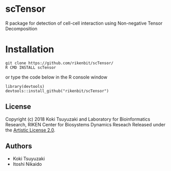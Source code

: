 # scTensor
 R package for detection of cell-cell interaction using Non-negative Tensor Decomposition

Installation
======
~~~~
git clone https://github.com/rikenbit/scTensor/
R CMD INSTALL scTensor
~~~~
or type the code below in the R console window
~~~~
library(devtools)
devtools::install_github("rikenbit/scTensor")
~~~~

## License
Copyright (c) 2018 Koki Tsuyuzaki and Laboratory for Bioinformatics Research, RIKEN Center for Biosystems Dynamics Reseach
Released under the [Artistic License 2.0](http://www.perlfoundation.org/artistic_license_2_0).

## Authors
- Koki Tsuyuzaki
- Itoshi Nikaido
